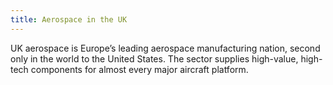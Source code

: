 ```yaml
---
title: Aerospace in the UK
---
```


UK aerospace is Europe’s leading aerospace manufacturing nation, second only in the world  to the United States. The sector supplies high-value, high-tech components for almost every major aircraft platform.